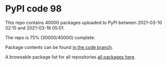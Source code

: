 # PyPI code 98

This repo contains 40000 packages uploaded to PyPI between 
2021-03-10 02:15 and 2021-03-18 05:01.

The repo is 75% (30000/40000) complete.

Package contents can be found [in the code branch](https://github.com/pypi-data/pypi-mirror-98/tree/code/packages).

A browsable package list for all repositories [all packages here](https://pypi-data.github.io/website/repositories/pypi-mirror-98).


